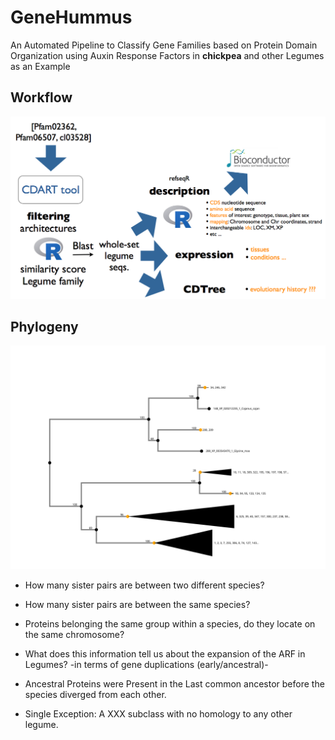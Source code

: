 # GeneHummus

An Automated Pipeline to Classify Gene Families based on Protein Domain Organization using Auxin Response Factors in **chickpea** and other Legumes as an Example

## Workflow

![](workflow.png)


## Phylogeny  

![](PhyloIO_Tree.svg)

* How many sister pairs are between two different species?   
* How many sister pairs are between the same species?   
* Proteins belonging the same group within a species, do they locate on the same chromosome?  
* What does this information tell us about the expansion of the ARF in Legumes? -in terms of gene duplications (early/ancestral)-  

* Ancestral Proteins were Present in the Last common ancestor before the species diverged from each other.   
* Single Exception: A XXX subclass with no homology to any other legume.   
